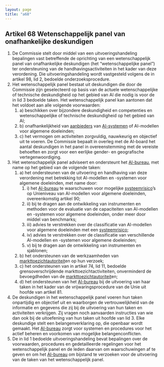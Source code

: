 ```yaml
---
layout: page
title: "a68"
---
```


## Artikel 68 Wetenschappelijk panel van onafhankelijke deskundigen

1. De Commissie stelt door middel van een uitvoeringshandeling bepalingen vast betreffende de oprichting van een wetenschappelijk panel van onafhankelijke deskundigen (het “wetenschappelijke panel”) ter ondersteuning van de handhavingsactiviteiten in het kader van deze verordening. Die uitvoeringshandeling wordt vastgesteld volgens de in artikel 98, lid 2, bedoelde onderzoeksprocedure.
2. Het wetenschappelijk panel bestaat uit deskundigen die door de Commissie zijn geselecteerd op basis van de actuele wetenschappelijke of technische deskundigheid op het gebied van AI die nodig is voor de in lid 3 bedoelde taken. Het wetenschappelijk panel kan aantonen dat het voldoet aan alle volgende voorwaarden:
	1. a) beschikken over bijzondere deskundigheid en competenties en wetenschappelijke of technische deskundigheid op het gebied van AI;
	2. b) onafhankelijkheid van [aanbieders](a3.md#^aanbieder) van [AI-systemen](a3.md#^ai-systeem) of AI-modellen voor algemene doeleinden;
	3. c) het vermogen om activiteiten zorgvuldig, nauwkeurig en objectief uit te voeren.
   De Commissie bepaalt in overleg met de AI-board het aantal deskundigen in het panel in overeenstemming met de vereiste behoeften en zorgt voor een eerlijke gender- en geografische vertegenwoordiging.
3. Het wetenschappelijk panel adviseert en ondersteunt het [AI-bureau](a3.md#^aibur), met name op het gebied van de volgende taken:
	1. a) het ondersteunen van de uitvoering en handhaving van deze verordening met betrekking tot AI-modellen en -systemen voor algemene doeleinden, met name door:
		1. i) het [AI-bureau](a3.md#^aibur) te waarschuwen voor mogelijke [systeemrisico](a3.md#^sysrisk)’s op Unieniveau van AI-modellen voor algemene doeleinden, overeenkomstig artikel 90;
		2. ii) bij te dragen aan de ontwikkeling van instrumenten en methoden voor de evaluatie van de capaciteiten van AI-modellen en -systemen voor algemene doeleinden, onder meer door middel van benchmarks;
		3. iii) advies te verstrekken over de classificatie van AI-modellen voor algemene doeleinden met een [systeemrisico](a3.md#^sysrisk);
		4. iv) advies te verstrekken over de classificatie van verschillende AI-modellen en -systemen voor algemene doeleinden;
		5. v) bij te dragen aan de ontwikkeling van instrumenten en sjablonen;
	2. b) het ondersteunen van de werkzaamheden van [markttoezichtautoriteit](a3.md#^mta)en op hun verzoek;
	3. c) het ondersteunen van in artikel 74, lid 11, bedoelde grensoverschrijdende markttoezichtactiviteiten, onverminderd de bevoegdheden van de [markttoezichtautoriteit](a3.md#^mta)en;
	4. d) het ondersteunen van het [AI-bureau](a3.md#^aibur) bij de uitvoering van haar taken in het kader van de vrijwaringsprocedure van de Unie uit hoofde van artikel 81.
4. De deskundigen in het wetenschappelijk panel voeren hun taken onpartijdig en objectief uit en waarborgen de vertrouwelijkheid van de informatie en gegevens die zij bij de uitvoering van hun taken en activiteiten verkrijgen. Zij vragen noch aanvaarden instructies van wie dan ook bij de uitoefening van hun taken uit hoofde van lid 3. Elke deskundige stelt een belangenverklaring op, die openbaar wordt gemaakt. Het [AI-bureau](a3.md#^aibur) zorgt voor systemen en procedures voor het actief beheren en voorkomen van mogelijke belangenconflicten.
5. De in lid 1 bedoelde uitvoeringshandeling bevat bepalingen over de voorwaarden, procedures en gedetailleerde regelingen voor het wetenschappelijk panel en de leden daarvan om waarschuwingen af te geven en om het [AI-bureau](a3.md#^aibur) om bijstand te verzoeken voor de uitvoering van de taken van het wetenschappelijk panel.